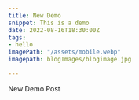 ```yaml
---
title: New Demo
snippet: This is a demo
date: 2022-08-16T18:30:00Z
tags:
- hello
imagePath: "/assets/mobile.webp"
imagepath: blogImages/blogimage.jpg

---
```

New Demo Post